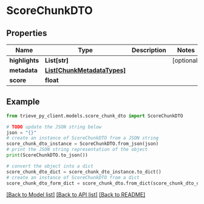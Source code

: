 # ScoreChunkDTO


## Properties

Name | Type | Description | Notes
------------ | ------------- | ------------- | -------------
**highlights** | **List[str]** |  | [optional] 
**metadata** | [**List[ChunkMetadataTypes]**](ChunkMetadataTypes.md) |  | 
**score** | **float** |  | 

## Example

```python
from trieve_py_client.models.score_chunk_dto import ScoreChunkDTO

# TODO update the JSON string below
json = "{}"
# create an instance of ScoreChunkDTO from a JSON string
score_chunk_dto_instance = ScoreChunkDTO.from_json(json)
# print the JSON string representation of the object
print(ScoreChunkDTO.to_json())

# convert the object into a dict
score_chunk_dto_dict = score_chunk_dto_instance.to_dict()
# create an instance of ScoreChunkDTO from a dict
score_chunk_dto_form_dict = score_chunk_dto.from_dict(score_chunk_dto_dict)
```
[[Back to Model list]](../README.md#documentation-for-models) [[Back to API list]](../README.md#documentation-for-api-endpoints) [[Back to README]](../README.md)


